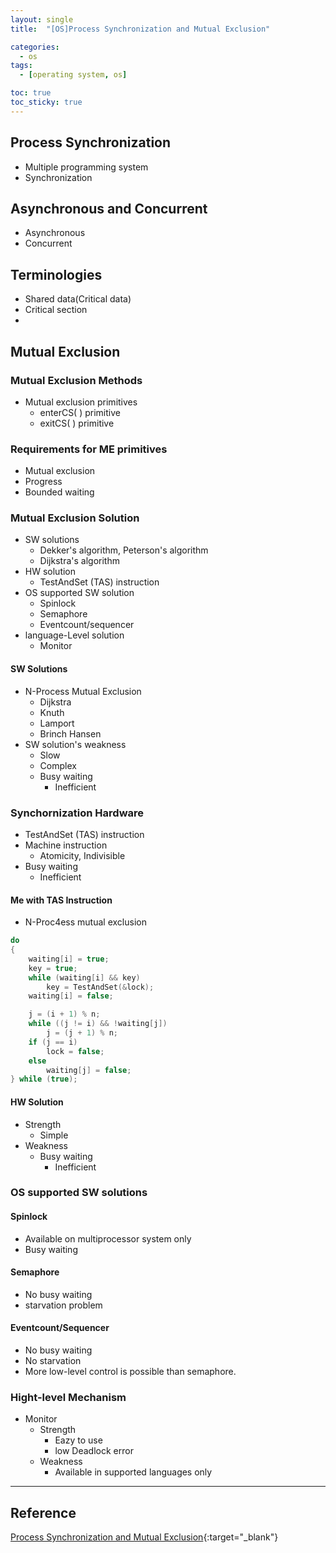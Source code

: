 ```yaml
---
layout: single
title:  "[OS]Process Synchronization and Mutual Exclusion"

categories:
  - os
tags:
  - [operating system, os]

toc: true
toc_sticky: true
---
```


## Process Synchronization
- Multiple programming system
- Synchronization

## Asynchronous and Concurrent
- Asynchronous
- Concurrent

## Terminologies
- Shared data(Critical data)
- Critical section
-
## Mutual Exclusion
### Mutual Exclusion Methods
- Mutual exclusion primitives
    - enterCS( ) primitive
    - exitCS( ) primitive

### Requirements for ME primitives
- Mutual exclusion
- Progress
- Bounded waiting

### Mutual Exclusion Solution
- SW solutions
    - Dekker's algorithm, Peterson's algorithm
    - Dijkstra's algorithm
- HW solution
    - TestAndSet (TAS) instruction
- OS supported SW solution
    - Spinlock
    - Semaphore
    - Eventcount/sequencer
- language-Level solution
    - Monitor

#### SW Solutions
- N-Process Mutual Exclusion
    - Dijkstra
    - Knuth
    - Lamport
    - Brinch Hansen
- SW solution's weakness
    - Slow
    - Complex
    - Busy waiting
        - Inefficient

### Synchornization Hardware
- TestAndSet (TAS) instruction
- Machine instruction
    - Atomicity, Indivisible
- Busy waiting
    - Inefficient

#### Me with TAS Instruction
- N-Proc4ess mutual exclusion

```c
do
{
    waiting[i] = true;
    key = true;
    while (waiting[i] && key)
        key = TestAndSet(&lock);
    waiting[i] = false;

    j = (i + 1) % n;
    while ((j != i) && !waiting[j])
        j = (j + 1) % n;
    if (j == i)
        lock = false;
    else
        waiting[j] = false;
} while (true);

```

#### HW Solution
- Strength
    - Simple
- Weakness
    - Busy waiting
        - Inefficient

### OS supported SW solutions
#### Spinlock
- Available on multiprocessor system only
- Busy waiting

#### Semaphore
- No busy waiting
- starvation problem

#### Eventcount/Sequencer
- No busy waiting
- No starvation
- More low-level control is possible than semaphore.

### Hight-level Mechanism
- Monitor
    - Strength
        - Eazy to use
        - low Deadlock error
    - Weakness
        - Available in supported languages only
 

---
## Reference
[Process Synchronization and Mutual Exclusion](https://hpclab.tistory.com/1?category=887083){:target="_blank"}
